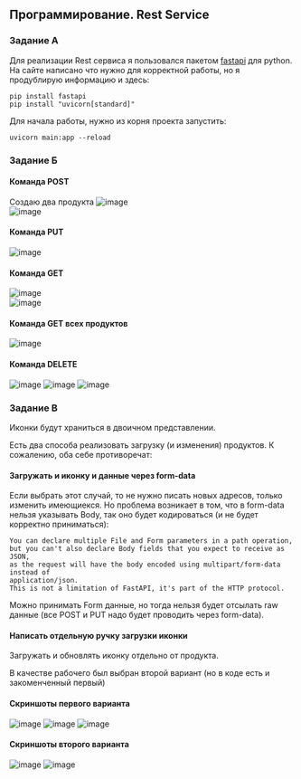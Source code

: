 ##  Программирование. Rest Service

### Задание А

Для реализации Rest сервиса я пользовался пакетом [fastapi](https://fastapi.tiangolo.com/) для python. 
На сайте написано что нужно для корректной работы, но я продублирую информацию и здесь: 
```angular2html
pip install fastapi
pip install "uvicorn[standard]"
```
Для начала работы, нужно из корня проекта запустить:
```angular2html
uvicorn main:app --reload
```

### Задание Б

#### Команда POST

Создаю два продукта
![image](pictures/post1.png)  
![image](pictures/post2.png)  

#### Команда PUT

![image](pictures/put1.png)

#### Команда GET

![image](pictures/get1.png)  
![image](pictures/get2.png) 

#### Команда GET всех продуктов

![image](pictures/getall.png)

#### Команда DELETE

![image](pictures/del1.png)
![image](pictures/del2.png)
![image](pictures/del3.png)

### Задание В

Иконки будут храниться в двоичном представлении.

Есть два способа реализовать загрузку (и изменения) продуктов.
К сожалению, оба себе противоречат:

#### Загружать и иконку и данные через form-data

Если выбрать этот случай, то не нужно писать новых адресов, только изменить имеющиекся. 
Но проблема возникает в том, что в form-data нельзя указывать Body, так оно будет кодироваться (и не будет корректно приниматься):
```angular2html
You can declare multiple File and Form parameters in a path operation, 
but you can't also declare Body fields that you expect to receive as JSON, 
as the request will have the body encoded using multipart/form-data instead of 
application/json. 
This is not a limitation of FastAPI, it's part of the HTTP protocol.
```
Можно принимать Form данные, но тогда нельзя будет отсылать raw данные (все POST и PUT надо будет проводить через form-data).

#### Написать отдельную ручку загрузки иконки

Загружать и обновлять иконку отдельно от продукта.

В качестве рабочего был выбран второй вариант (но в коде есть и закоменченный первый)

#### Скриншоты первого варианта

![image](pictures/icon1.png)
![image](pictures/icon2.png)
![image](pictures/icon3.png)

#### Скриншоты второго варианта

![image](pictures/workicon1.png)
![image](pictures/workicon2.png)

